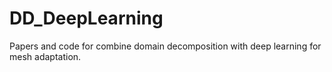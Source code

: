 # DD_DeepLearning
Papers and code for combine domain decomposition with deep learning for mesh adaptation. 
